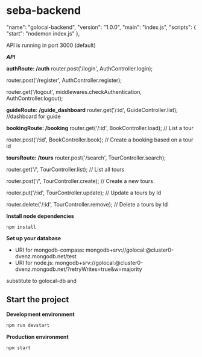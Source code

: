 # seba-backend
  "name": "golocal-backend",
  "version": "1.0.0",
  "main": "index.js",
  "scripts": {
    "start": "nodemon index.js"
  },
  
API is running in port 3000 (default) 

***API***

**authRoute: /auth**
router.post('/login', AuthController.login);

router.post('/register', AuthController.register);

router.get('/logout', middlewares.checkAuthentication, AuthController.logout);


**guideRoute: /guide_dashboard**
router.get('/:id', GuideController.list); //dashboard for guide


**bookingRoute: /booking**
router.get('/:id', BookController.load); // List a tour

router.post('/:id', BookController.book); // Create a booking based on a tour id

**toursRoute: /tours**
router.post('/search', TourController.search);

router.get('/', TourController.list); // List all tours

router.post('/', TourController.create); // Create a new tours   

router.put('/:id',  TourController.update); // Update a tours by Id  

router.delete('/:id',  TourController.remove); // Delete a tours by Id 


**Install node dependencies**

```
npm install
```

**Set up your database**

* URI for mongodb-compass: mongodb+srv://golocal:<password>@cluster0-dvenz.mongodb.net/test
* URI for node.js:  mongodb+srv://golocal:<password>@cluster0-dvenz.mongodb.net/<dbname>?retryWrites=true&w=majority
  
substitute <dbname> to golocal-db
and <password>
  
## Start the project



**Development environment**
```bash
npm run devstart
```

**Production environment**
```bash
npm start
```
